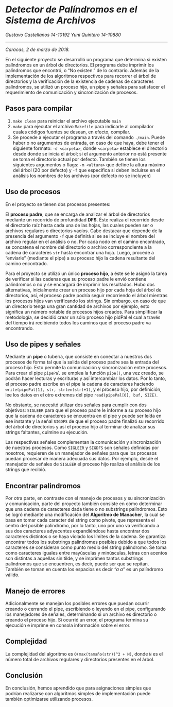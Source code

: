 # _Detector de Palíndromos en el Sistema de Archivos_

_Gustavo Castellanos 14-10192_
_Yuni Quintero 14-10880_
___

_Caracas, 2 de marzo de 2018._

En el siguiente proyecto se desarrolló un programa que determina si existen palíndromos en un árbol de directorios. El programa debe imprimir los palíndromos que encontró, o “No existen.” de lo contrario. Además de la implementación de los algoritmos respectivos para recorrer el árbol de directorios y la verificación de la existencia de cadenas de caracteres palíndromos, se utilizó un proceso hijo, un pipe y señales para satisfacer el requerimiento de comunicación y sincronización de procesos. 

## Pasos para compilar

1. `make clean` para reiniciar el archivo ejecutable `main`
2. `make` para ejecutar el archivo `Makefile` para indicarle al compilador cuales códigos fuentes se desean, en efecto, compilar.
3. Se procede a ejecutar el programa a través del comando `./main`. Puede haber o no argumentos de entrada, en caso de que haya, debe tener el siguiente formato: `-d <carpeta>`, donde `<carpeta>` establece el directorio desde donde se inicia el árbol; si el argumento anterior no está presente se toma el directorio actual por defecto. También se tienen los siguientes argumentos o flags: `-m <altura>` que define la altura máximo del árbol (20 por defecto) y `-f` que especifica si deben incluirse en el análisis los nombres de los archivos (por defecto no se incluyen)

## Uso de procesos

En el proyecto se tienen dos procesos presentes: 

El **proceso padre**, que se encarga de analizar el árbol de directorios mediante un recorrido de profundidad **DFS**. Éste realiza el recorrido desde el directorio raíz hasta cada una de las hojas, las cuales pueden ser o archivos regulares o directorios vacíos. Cabe destacar que depende de la presencia del argumento `-f` que definirá si se se incluye el nombre del archivo regular en el análisis o no. Por cada nodo en el camino encontrado, se concatena el nombre del directorio o archivo correspondiente a la cadena de caracteres `str` hasta encontrar una hoja. Luego, procede a “enviarle” (mediante el pipe) a su proceso hijo la cadena resultante del camino encontrado.

Para el proyecto se utilizó un único **proceso hijo**, a éste se le asignó la tarea de verificar si las cadenas que su proceso padre le envió contiene palíndromos o no y se encargará de imprimir los resultados. Hubo dos alternativas, inicialmente crear un proceso hijo por cada hoja del árbol de directorios, así, el proceso padre podría seguir recorriendo el árbol mientras los procesos hijos van verificando los strings. Sin embargo, en caso de que un directorio tenga una gran cantidad de archivos por ejemplo, esto significa un número notable de procesos hijos creados. Para simplificar la metodología, se decidió crear un sólo proceso hijo pidPal el cual a través del tiempo irá recibiendo todos los caminos que el proceso padre va encontrando.

## Uso de pipes y señales

Mediante un **pipe** o tubería, que consiste en conectar a nuestros dos procesos de forma tal que la salida del proceso padre sea la entrada del proceso hijo. Esto permite la comunicación y sincronización entre procesos. Para crear el pipe `pipePal` se emplea la función `pipe()`, una vez creado, se podrán hacer lecturas y escrituras y así intercambiar los datos. Por lo tanto, el proceso padre escribe en el pipe la cadena de caracteres haciendo `write(pipePal[1], str, strlen(str)+1)`, y el proceso hijo, por definición, lee los datos en el otro extremos del pipe `read(pipePal[0], buf, SIZE)`.

No obstante, se necesitó utilizar dos señales para cumplir con dos objetivos: `SIGLEER` para que el proceso padre le informe a su proceso hijo que la cadena de caracteres se encuentra en el pipe y puede ser leída en ese instante y la señal `SIGDFS` de que el proceso padre finalizó su recorrido del árbol de directorios y así el proceso hijo al terminar de analizar sus strings faltantes, culmine su ejecución. 

Las respectivas señales complementan la comunicación y sincronización de nuestros procesos. Como `SIGLEER` y `SIGDFS` son señales definidas por nosotros, requieren de un manejador de señales para que los procesos puedan procesar de manera adecuada sus datos. Por ejemplo, desde el manejador de señales de `SIGLEER` el proceso hijo realiza el análisis de los strings que recibió.

## Encontrar palindromos

Por otra parte, en contraste con el manejo de procesos y su sincronización y comunicación, parte del proyecto también consiste en cómo determinar que una cadena de caracteres dada tiene o no substrings palíndromos. Esto se logró mediante una modificación del **Algoritmo de Manacher**, la cual se basa en tomar cada caracter del string como pivote, que representa el centro del posible palíndromo, por lo tanto, uno por uno va verificando a sus dos caracteres adyacentes expandiéndose hasta encontrar dos caracteres distintos o se haya violado los límites de la cadena. Se garantiza encontrar todos los substrings palindromes posibles debido a que todos los caracteres se consideran como punto medio del string palíndromo. Se toma como caracteres iguales entre mayúsculas y minúsculas, letras con acentos son distintas a aquellas sin tilde, y se imprimen tantos substrings palíndromos que se encuentren, es decir, puede ser que se repitan. También se toman en cuenta los espacios es decir _“a a”_ es un palíndromo válido.

## Manejo de errores

Adicionalmente se manejan los posibles errores que puedan ocurrir creando o cerrando el pipe, escribiendo o leyendo en el pipe, configurando los manejadores de señales, determinando si un archivo es directorio o creando el proceso hijo. Si ocurrió un error, el programa termina su ejecución e imprime en consola información sobre el error.

## Complejidad

La complejidad del algoritmo es `O(max(tamaño(str))^2 + N)`, donde `N` es el número total de archivos regulares y directorios presentes en el árbol.

## Conclusión

En conclusión, hemos aprendido que para asignaciones simples que podrían realizarse con algoritmos simples de implementación puede también optimizarse utilizando procesos.
